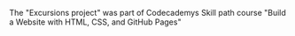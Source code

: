 The "Excursions project" was part of Codecademys Skill path course "Build a Website with HTML, CSS, and GitHub Pages"
